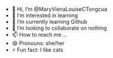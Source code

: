 - 👋 Hi, I’m @MaryVienaLouiseCTongcua
- 👀 I’m interested in learning
- 🌱 I’m currently learning Github
- 💞️ I’m looking to collaborate on nothing
- 📫 How to reach me ...
- 😄 Pronouns: she/her
- ⚡ Fun fact: I like cats

<!---
MaryVienaLouiseCTongcua/MaryVienaLouiseCTongcua is a ✨ special ✨ repository because its `README.md` (this file) appears on your GitHub profile.
You can click the Preview link to take a look at your changes.
--->
